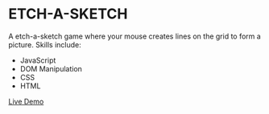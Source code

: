 # ETCH-A-SKETCH
A etch-a-sketch game where your mouse creates lines on the grid to form a picture.
Skills include:
- JavaScript
- DOM Manipulation
- CSS
- HTML

[Live Demo](https://htmlpreview.github.io/?https://github.com/SamuelR2129/ETCH-A-SKETCH/blob/main/etch-a-sketch-index.html)
